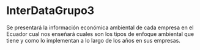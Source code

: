 # InterDataGrupo3
Se presentará  la información  económica ambiental de cada empresa  en el Ecuador cual nos enseñará cuales son los tipos de enfoque ambiental que tiene y como lo implementan a lo largo de los años en sus empresas.

